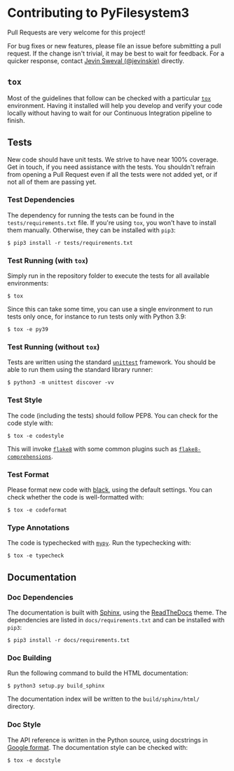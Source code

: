 # Contributing to PyFilesystem3

Pull Requests are very welcome for this project!

For bug fixes or new features, please file an issue before submitting a pull
request. If the change isn't trivial, it may be best to wait for feedback.
For a quicker response, contact [Jevin Sweval (@jevinskie)](mailto:jevinsweval+pyfs3@gmail.com) directly.

## `tox`

Most of the guidelines that follow can be checked with a particular
[`tox`](https://pypi.org/project/tox/) environment. Having it installed will
help you develop and verify your code locally without having to wait for
our Continuous Integration pipeline to finish.

## Tests

New code should have unit tests. We strive to have near 100% coverage.
Get in touch, if you need assistance with the tests. You shouldn't refrain
from opening a Pull Request even if all the tests were not added yet, or if
not all of them are passing yet.

### Test Dependencies

The dependency for running the tests can be found in the `tests/requirements.txt` file.
If you're using `tox`, you won't have to install them manually. Otherwise,
they can be installed with `pip3`:

```console
$ pip3 install -r tests/requirements.txt
```

### Test Running (with `tox`)

Simply run in the repository folder to execute the tests for all available
environments:

```console
$ tox
```

Since this can take some time, you can use a single environment to run
tests only once, for instance to run tests only with Python 3.9:

```console
$ tox -e py39
```

### Test Running (without `tox`)

Tests are written using the standard [`unittest`](https://docs.python.org/3/library/unittest.html)
framework. You should be able to run them using the standard library runner:

```console
$ python3 -m unittest discover -vv
```

### Test Style

The code (including the tests) should follow PEP8. You can check for the
code style with:

```console
$ tox -e codestyle
```

This will invoke [`flake8`](https://pypi.org/project/flake8/) with some common
plugins such as [`flake8-comprehensions`](https://pypi.org/project/flake8-comprehensions/).

### Test Format

Please format new code with [black](https://github.com/ambv/black), using the
default settings. You can check whether the code is well-formatted with:

```console
$ tox -e codeformat
```

### Type Annotations

The code is typechecked with [`mypy`](https://pypi.org/project/mypy/).
Run the typechecking with:

```console
$ tox -e typecheck
```

## Documentation

### Doc Dependencies

The documentation is built with [Sphinx](https://pypi.org/project/Sphinx/),
using the [ReadTheDocs](https://pypi.org/project/sphinx-rtd-theme/) theme.
The dependencies are listed in `docs/requirements.txt` and can be installed with
`pip3`:

```console
$ pip3 install -r docs/requirements.txt
```

### Doc Building

Run the following command to build the HTML documentation:

```console
$ python3 setup.py build_sphinx
```

The documentation index will be written to the `build/sphinx/html/` directory.

### Doc Style

The API reference is written in the Python source, using docstrings in
[Google format](https://sphinxcontrib-napoleon.readthedocs.io/en/latest/example_google.html).
The documentation style can be checked with:

```console
$ tox -e docstyle
```
